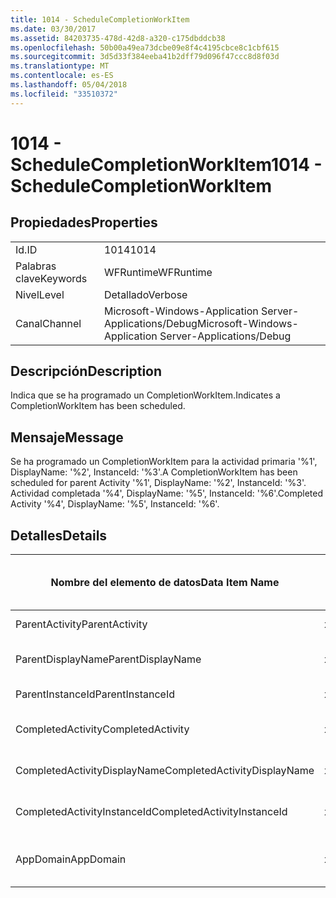 ```yaml
---
title: 1014 - ScheduleCompletionWorkItem
ms.date: 03/30/2017
ms.assetid: 84203735-478d-42d8-a320-c175dbddcb38
ms.openlocfilehash: 50b00a49ea73dcbe09e8f4c4195cbce8c1cbf615
ms.sourcegitcommit: 3d5d33f384eeba41b2dff79d096f47ccc8d8f03d
ms.translationtype: MT
ms.contentlocale: es-ES
ms.lasthandoff: 05/04/2018
ms.locfileid: "33510372"
---
```

# <a name="1014---schedulecompletionworkitem"></a><span data-ttu-id="2f67c-102">1014 - ScheduleCompletionWorkItem</span><span class="sxs-lookup"><span data-stu-id="2f67c-102">1014 - ScheduleCompletionWorkItem</span></span>
## <a name="properties"></a><span data-ttu-id="2f67c-103">Propiedades</span><span class="sxs-lookup"><span data-stu-id="2f67c-103">Properties</span></span>  
  
|||  
|-|-|  
|<span data-ttu-id="2f67c-104">Id.</span><span class="sxs-lookup"><span data-stu-id="2f67c-104">ID</span></span>|<span data-ttu-id="2f67c-105">1014</span><span class="sxs-lookup"><span data-stu-id="2f67c-105">1014</span></span>|  
|<span data-ttu-id="2f67c-106">Palabras clave</span><span class="sxs-lookup"><span data-stu-id="2f67c-106">Keywords</span></span>|<span data-ttu-id="2f67c-107">WFRuntime</span><span class="sxs-lookup"><span data-stu-id="2f67c-107">WFRuntime</span></span>|  
|<span data-ttu-id="2f67c-108">Nivel</span><span class="sxs-lookup"><span data-stu-id="2f67c-108">Level</span></span>|<span data-ttu-id="2f67c-109">Detallado</span><span class="sxs-lookup"><span data-stu-id="2f67c-109">Verbose</span></span>|  
|<span data-ttu-id="2f67c-110">Canal</span><span class="sxs-lookup"><span data-stu-id="2f67c-110">Channel</span></span>|<span data-ttu-id="2f67c-111">Microsoft-Windows-Application Server-Applications/Debug</span><span class="sxs-lookup"><span data-stu-id="2f67c-111">Microsoft-Windows-Application Server-Applications/Debug</span></span>|  
  
## <a name="description"></a><span data-ttu-id="2f67c-112">Descripción</span><span class="sxs-lookup"><span data-stu-id="2f67c-112">Description</span></span>  
 <span data-ttu-id="2f67c-113">Indica que se ha programado un CompletionWorkItem.</span><span class="sxs-lookup"><span data-stu-id="2f67c-113">Indicates a CompletionWorkItem has been scheduled.</span></span>  
  
## <a name="message"></a><span data-ttu-id="2f67c-114">Mensaje</span><span class="sxs-lookup"><span data-stu-id="2f67c-114">Message</span></span>  
 <span data-ttu-id="2f67c-115">Se ha programado un CompletionWorkItem para la actividad primaria '%1', DisplayName: '%2', InstanceId: '%3'.</span><span class="sxs-lookup"><span data-stu-id="2f67c-115">A CompletionWorkItem has been scheduled for parent Activity '%1', DisplayName: '%2', InstanceId: '%3'.</span></span>  <span data-ttu-id="2f67c-116">Actividad completada '%4', DisplayName: '%5', InstanceId: '%6'.</span><span class="sxs-lookup"><span data-stu-id="2f67c-116">Completed Activity '%4', DisplayName: '%5', InstanceId: '%6'.</span></span>  
  
## <a name="details"></a><span data-ttu-id="2f67c-117">Detalles</span><span class="sxs-lookup"><span data-stu-id="2f67c-117">Details</span></span>  
  
|<span data-ttu-id="2f67c-118">Nombre del elemento de datos</span><span class="sxs-lookup"><span data-stu-id="2f67c-118">Data Item Name</span></span>|<span data-ttu-id="2f67c-119">Tipo del elemento de datos</span><span class="sxs-lookup"><span data-stu-id="2f67c-119">Data Item Type</span></span>|<span data-ttu-id="2f67c-120">Descripción</span><span class="sxs-lookup"><span data-stu-id="2f67c-120">Description</span></span>|  
|--------------------|--------------------|-----------------|  
|<span data-ttu-id="2f67c-121">ParentActivity</span><span class="sxs-lookup"><span data-stu-id="2f67c-121">ParentActivity</span></span>|<span data-ttu-id="2f67c-122">xs:string</span><span class="sxs-lookup"><span data-stu-id="2f67c-122">xs:string</span></span>|<span data-ttu-id="2f67c-123">Nombre del tipo de la actividad principal.</span><span class="sxs-lookup"><span data-stu-id="2f67c-123">The type name of the parent activity.</span></span>|  
|<span data-ttu-id="2f67c-124">ParentDisplayName</span><span class="sxs-lookup"><span data-stu-id="2f67c-124">ParentDisplayName</span></span>|<span data-ttu-id="2f67c-125">xs:string</span><span class="sxs-lookup"><span data-stu-id="2f67c-125">xs:string</span></span>|<span data-ttu-id="2f67c-126">Identificación y nombre para mostrar de la actividad principal.</span><span class="sxs-lookup"><span data-stu-id="2f67c-126">The display name of the parent activity.</span></span>|  
|<span data-ttu-id="2f67c-127">ParentInstanceId</span><span class="sxs-lookup"><span data-stu-id="2f67c-127">ParentInstanceId</span></span>|<span data-ttu-id="2f67c-128">xs:string</span><span class="sxs-lookup"><span data-stu-id="2f67c-128">xs:string</span></span>|<span data-ttu-id="2f67c-129">Identificador de instancia de la actividad principal.</span><span class="sxs-lookup"><span data-stu-id="2f67c-129">The instance id of the parent activity.</span></span>|  
|<span data-ttu-id="2f67c-130">CompletedActivity</span><span class="sxs-lookup"><span data-stu-id="2f67c-130">CompletedActivity</span></span>|<span data-ttu-id="2f67c-131">xs:string</span><span class="sxs-lookup"><span data-stu-id="2f67c-131">xs:string</span></span>|<span data-ttu-id="2f67c-132">El nombre del tipo de la actividad que se completó.</span><span class="sxs-lookup"><span data-stu-id="2f67c-132">The type name of the completed activity.</span></span>|  
|<span data-ttu-id="2f67c-133">CompletedActivityDisplayName</span><span class="sxs-lookup"><span data-stu-id="2f67c-133">CompletedActivityDisplayName</span></span>|<span data-ttu-id="2f67c-134">xs:string</span><span class="sxs-lookup"><span data-stu-id="2f67c-134">xs:string</span></span>|<span data-ttu-id="2f67c-135">Nombre para mostrar de la actividad que se ha completado.</span><span class="sxs-lookup"><span data-stu-id="2f67c-135">The display name of the completed activity.</span></span>|  
|<span data-ttu-id="2f67c-136">CompletedActivityInstanceId</span><span class="sxs-lookup"><span data-stu-id="2f67c-136">CompletedActivityInstanceId</span></span>|<span data-ttu-id="2f67c-137">xs:string</span><span class="sxs-lookup"><span data-stu-id="2f67c-137">xs:string</span></span>|<span data-ttu-id="2f67c-138">Identificador de instancia de la actividad que se ha completado.</span><span class="sxs-lookup"><span data-stu-id="2f67c-138">The instance id of the completed activity.</span></span>|  
|<span data-ttu-id="2f67c-139">AppDomain</span><span class="sxs-lookup"><span data-stu-id="2f67c-139">AppDomain</span></span>|<span data-ttu-id="2f67c-140">xs:string</span><span class="sxs-lookup"><span data-stu-id="2f67c-140">xs:string</span></span>|<span data-ttu-id="2f67c-141">La cadena devuelta por AppDomain.CurrentDomain.FriendlyName.</span><span class="sxs-lookup"><span data-stu-id="2f67c-141">The string returned by AppDomain.CurrentDomain.FriendlyName.</span></span>|
